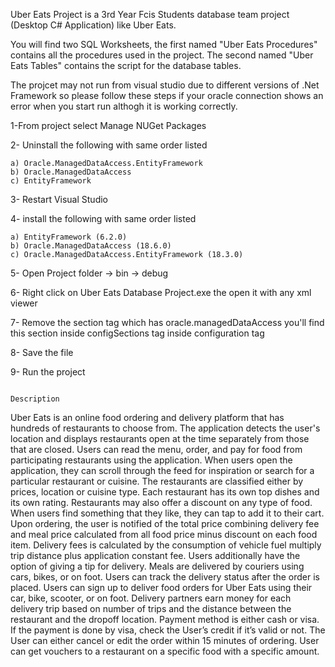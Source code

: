 Uber Eats Project is a 3rd Year Fcis Students database team project (Desktop C# Application) like Uber Eats.

You will find two SQL Worksheets, the first named "Uber Eats Procedures" contains all the procedures used in the project. The second named "Uber Eats Tables" contains the script for the database tables.

The projcet may not run from visual studio due to different versions of .Net Framework so please follow these steps if your oracle connection shows an error when you start run althogh it is working correctly.

1-From project select Manage NUGet Packages 

2- Uninstall the following with same order listed

    a) Oracle.ManagedDataAccess.EntityFramework
    b) Oracle.ManagedDataAccess
    c) EntityFramework
3- Restart Visual Studio

4- install the following with same order listed

    a) EntityFramework (6.2.0)
    b) Oracle.ManagedDataAccess (18.6.0)
    c) Oracle.ManagedDataAccess.EntityFramework (18.3.0)
5- Open Project folder -> bin -> debug

6- Right click on Uber Eats Database Project.exe the open it with any xml viewer

7- Remove the section tag which has oracle.managedDataAccess you'll find this section inside configSections tag inside configuration tag

8- Save the file

9- Run the project

                                                                Description
Uber Eats  is an online food ordering and delivery platform that has hundreds of restaurants to choose from.  The application detects the user's location and displays restaurants open at the time separately from those that are closed.  Users can read the menu, order, and pay for food from participating restaurants using the application. When users open the application, they can scroll through the feed for inspiration or search for a particular restaurant or cuisine. 
The restaurants are classified either by prices, location or cuisine type. Each restaurant has its own top dishes and its own rating. Restaurants may also offer a discount on any type of food. When users find something that they like, they can tap to add it to their cart. Upon ordering, the user is notified of the total price combining delivery fee and meal price calculated from all food price minus discount on each food item. Delivery fees is calculated by the consumption of vehicle fuel multiply trip distance plus application constant fee. Users additionally have the option of giving a tip for delivery. Meals are delivered by couriers using cars, bikes, or on foot. Users can track the delivery status after the order is placed. Users can sign up to deliver food orders for Uber Eats using their car, bike, scooter, or on foot. Delivery partners earn money for each delivery trip based on number of trips and the distance between the restaurant and the dropoff location. Payment method is either cash or visa. If the payment is done by visa, check the User’s credit if it’s valid or not. The User can either cancel or edit the order within 15 minutes of ordering. User can get vouchers to a restaurant on a specific food with a specific amount.



